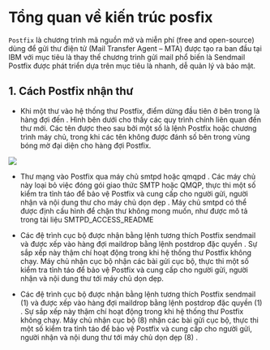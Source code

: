# Tổng quan về kiến trúc posfix

`Postfix` là chương trình mã nguồn mở và miễn phí (free and open-source) dùng để gửi thư điện tử (Mail Transfer Agent – MTA) được tạo ra ban đầu tại IBM với mục tiêu là thay thế chương trình gửi mail phổ biến là Sendmail Postfix được phát triển dựa trên mục tiêu là nhanh, dễ quản lý và bảo mật.

## 1. Cách Postfix nhận thư


- Khi một thư vào hệ thống thư Postfix, điểm dừng đầu tiên ở bên trong là hàng đợi đến . Hình bên dưới cho thấy các quy trình chính liên quan đến thư mới. Các tên được theo sau bởi một số là lệnh Postfix hoặc chương trình máy chủ, trong khi các tên không được đánh số bên trong vùng bóng mờ đại diện cho hàng đợi Postfix.


<img src="https://image.prntscr.com/image/U1GPyW7KRqWezypsbeI9dg.png">



- Thư mạng vào Postfix qua máy chủ smtpd hoặc qmqpd . Các máy chủ này loại bỏ việc đóng gói giao thức SMTP hoặc QMQP, thực thi một số kiểm tra tỉnh táo để bảo vệ Postfix và cung cấp cho người gửi, người nhận và nội dung thư cho máy chủ dọn dẹp . Máy chủ smtpd có thể được định cấu hình để chặn thư không mong muốn, như được mô tả trong tài liệu SMTPD_ACCESS_README 
- Các đệ trình cục bộ được nhận bằng lệnh tương thích Postfix sendmail và được xếp vào hàng đợi maildrop bằng lệnh postdrop đặc quyền . Sự sắp xếp này thậm chí hoạt động trong khi hệ thống thư Postfix không chạy. Máy chủ nhận cục bộ nhận các bài gửi cục bộ, thực thi một số kiểm tra tỉnh táo để bảo vệ Postfix và cung cấp cho người gửi, người nhận và nội dung thư tới máy chủ dọn dẹp.

- Các đệ trình cục bộ được nhận bằng lệnh tương thích Postfix sendmail (1) và được xếp vào hàng đợi maildrop bằng lệnh postdrop đặc quyền (1) . Sự sắp xếp này thậm chí hoạt động trong khi hệ thống thư Postfix không chạy. Máy chủ nhận cục bộ (8) nhận các bài gửi cục bộ, thực thi một số kiểm tra tỉnh táo để bảo vệ Postfix và cung cấp cho người gửi, người nhận và nội dung thư tới máy chủ dọn dẹp (8) .